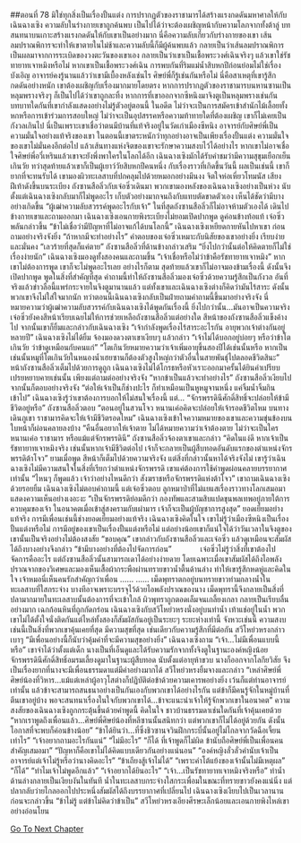 ##ตอนที่ 78 มิใช่ทุกสิ่งเป็นเรื่องปั้นแต่ง
การปรากฏตัวของราชามารได้สร้างแรงกดดันมหาศาลให้กับเฉินฉางเซิง ความลับในร่างกายเขาถูกค้นพบ เป็นไปได้ว่าจะต้องเผชิญหน้ากับความโลภจากทั้งต้าลู่ บทสนทนาบนเกาะสร้างแรงกดดันให้กับเขาเป็นอย่างมาก นี่คือความลับเกี่ยวกับร่างกายของเขา เส้นลมปราณพิการจะทำให้เขาตายในไม่ช้าและความลับนี้ก็มีผู้ค้นพบแล้ว
กลายเป็นว่าเส้นลมปราณพิการเป็นผลมาจากการระเบิดของวงตะวันของเขาเอง กลายเป็นว่าเขาเป็นเชื้อพระวงศ์เฉินจริงๆ แล้วเขาใช่รัชทายาทเจาหมิงหรือไม่ หากเขาเป็นเชื้อพระวงศ์เฉิน การพบกันที่ริมแม่น้ำสิบหกปีก่อนย่อมไม่ใช่เรื่องบังเอิญ อาจารย์คงรู้นานแล้วว่าเขามีเบื้องหลังเช่นไร ศิษย์พี่ก็รู้เช่นกันหรือไม่
นี่คือสาเหตุที่เขารู้สึกกดดันอย่างหนัก
เขาต้องเผชิญกับเรื่องมากมายโดยตรง หากการปรากฏตัวของราชามารบนหานซานเป็นหลุมพรางจริงๆ ก็เป็นไปได้ว่าเขาถูกละทิ้ง หากการที่เขาออกจากซีหนิงมาจิงตูเป็นหลุมพรางเช่นกัน บทบาทใดกันที่เขากำลังแสดงอย่างไม่รู้ตัวอยู่ตอนนี้
ในอดีต ไม่ว่าจะเป็นการสมัครเข้าสำนักไม้เลื้อยทั้งหกหรือการเข้าร่วมการสอบใหญ่ ไม่ว่าจะเป็นอุปสรรคหรือความท้าทายใดที่ต้องเผชิญ เขาก็ไม่เคยเป็นกังวลเกินไป นี่เป็นเพราะเขาเชื่อว่าตนมีบ้านที่แท้จริงอยู่ในวัดเก่าเมืองซีหนิง อาจารย์กับศิษย์พี่เป็นความมั่นใจอย่างแท้จริงของเขา ในตอนนี้เขาตระหนักว่าทุกอย่างอาจเป็นเพียงเรื่องปั้นแต่ง
ความมั่นใจของเขาไม่มั่นคงอีกต่อไป แล้วเส้นทางแห่งจิตของเขาจะรักษาความสงบไว้ได้อย่างไร
หากเขาไม่อาจเชื่อใจศิษย์พี่อวี๋เหรินแล้วเขาจะยังพึ่งพาใครในโลกได้อีก
เฉินฉางเซิงมักได้รับคำชมว่ามีความสุขุมเยือกเย็นเกินวัย ทว่าสุดท้ายแล้วเขาก็เป็นผู้เยาว์วัยสิบหกปีคนหนึ่ง
กับเรื่องราวที่เกิดขึ้นวันนี้ ผลเป็นเช่นนี้ เขาก็ยากที่จะทนรับได้ เขามองผิวทะเลสาบที่ปกคลุมไปด้วยหมอกอย่างมึนงง จิตใจห่อเหี่ยวโทมนัส
เสียงฝีเท้าดังขึ้นบนระเบียง
ถังซานสือลิ่วกับเจ๋อซิ่วเดินมา
พวกเขามองหลังของเฉินฉางเซิงอย่างเป็นห่วง
นับตั้งแต่เฉินฉางเซิงกลับมาก็ไม่พูดอะไร เก็บตัวอย่างมากจนถึงกับแทบตัดขาดตัวเอง เห็นได้ชัดว่ามีบางอย่างเกิดขึ้น
“ผู้เฒ่าความลับสวรรค์พูดอะไรกับเจ้า”
ในที่สุดถังซานสือลิ่วก็ไม่อาจห้ามตัวเองได้ เดินไปข้างกายเขาและถามออกมา
เฉินฉางเซิงเอนกายพิงระเบียงไม่ยอมเปิดปากพูด ดูค่อนข้างท้อแท้
เจ๋อซิ่วพลันกล่าวขึ้น “ข้าไม่เชื่อว่ามีปัญหาที่ไม่อาจแก้ได้บนโลกนี้”
เฉินฉางเซิงเหยียดกายหันไปหาเขา ก่อนถามอย่างจริงจังยิ่ง “ถ้าหากมีจะทำอย่างไร”
คำตอบของเจ๋อซิ่วเหมาะกับนิสัยของเขาอย่างยิ่ง เรียบง่ายและมั่นคง “เลวร้ายที่สุดก็แค่ตาย”
ถังซานสือลิ่วที่ด้านข้างกล่าวเสริม “ยิ่งไปกว่านั้นต่อให้คิดตายก็ไม่ใช่เรื่องง่ายนัก”
เฉินฉางเซิงมองดูทั้งสองคนและถามขึ้น “เจ้าเชื่อหรือไม่ว่าข้าคือรัชทายาทเจาหมิง”
หากเขาไม่ต้องการพูด เขาก็จะไม่พูดอะไรเลย อย่างไรก็ตาม สุดท้ายแล้วเขาก็ไม่อาจมองข้ามเรื่องนี้ ดังนั้นจึงเปิดปากพูด พูดในสิ่งที่สำคัญที่สุด
คำถามนี้ทำให้ถังซานสือลิ่วมองเจ๋อซิ่วด้วยความรู้สึกเป็นกังวล
อันที่จริงแล้วข่าวลือนี้แพร่กระจายในจิงตูมานานแล้ว แต่ทั้งเขาและเฉินฉางเซิงต่างก็คิดว่ามันไร้สาระ ดังนั้นพวกเขาจึงไม่ใส่ใจมากนัก ทว่าตอนนี้เฉินฉางเซิงกลับเป็นฝ่ายถามคำถามนี้ขึ้นมาอย่างจริงจัง นี่หมายความว่าผู้เฒ่าความลับสวรรค์กับเฉินฉางเซิงได้พูดกันเรื่องนี้ ยิ่งไปกว่านั้น...มันอาจเป็นความจริง
เจ๋อซิ่วยังคงสีหน้าเรียบเฉยไม่ให้การช่วยเหลือถังซานสือลิ่วแต่อย่างใด
สีหน้าของถังซานสือลิ่วแข็งค้างไป จากนั้นเขาก็ยิ้มและกล่าวกับเฉินฉางเซิง “เจ้ากำลังพูดเรื่องไร้สาระอะไรกัน อายุพวกเจ้าต่างกันอยู่หลายปี”
เฉินฉางเซิงไม่ได้ยิ้ม จ้องมองดวงตาเขาเงียบๆ แล้วกล่าว “เจ้าไม่ได้บอกอยู่บ่อยๆ หรือว่าข้าโตเกินวัย ว่าข้าดูเหมือนกับคนแก่”
“โตเกินวัยหมายความว่าเจ้าเพิ่มอายุขึ้นสองปีได้เช่นนั้นหรือ หากเป็นเช่นนั้นหมูที่โตเกินวัยในหนองน้ำเฮยซานก็ต้องตัวสูงใหญ่กว่าตัวอื่นในสายพันธุ์ไปตลอดชีวิตสินะ”
หน้าถังซานสือลิ่วเต็มไปด้วยการดูถูก
เฉินฉางเซิงไม่ได้โกรธหรือหัวเราะออกมาครั้นได้ยินคำเปรียบเปรยหยาบคายเช่นนั้น เพียงแต่ถามต่ออย่างจริงจัง “หากข้าเป็นแล้วจะทำอย่างไร”
ถังซานสือลิ่วเงียบไปจากนั้นก็ตอบอย่างจริงจัง “ต่อให้เจ้าเป็นก็ช่างปะไร ก็ทำเหมือนเป็นหูหมูจานหนึ่ง แค่จิ้มน้ำจิ้มกินเข้าไป”
เฉินฉางเซิงรู้ว่าเขาต้องการบอกให้ไม่สนใจเรื่องนี้ แต่... “จักรพรรดินีศักดิ์สิทธิ์จะปล่อยให้ข้ามีชีวิตอยู่หรือ”
ถังซานสือลิ่วตอบ “ตอนอยู่ในสวนโจว หนานเค่อคิดจะปล่อยให้เจ้ารอดชีวิตไหม บนทางเดินภูเขา ราชามารคิดจะให้เจ้ามีชีวิตรอดไหม”
เฉินฉางเซิงเข้าใจความหมายของเขาและความขุ่นข้องบนใบหน้าก็ผ่อนคลายลงบ้าง
“คืนอื่นอยากให้เจ้าตาย ไม่ได้หมายความว่าเจ้าต้องตาย ไม่ว่าจะเป็นใคร หนานเค่อ ราชามาร หรือแม้แต่จักรพรรดินี”
ถังซานสือลิ่วจ้องตาเขาและกล่าว “คิดในแง่ดี หากเจ้าเป็นรัชทายาทเจาหมิงจริง เช่นนั้นหากเจ้ามีชีวิตต่อไป เจ้าก็จะกลายเป็นผู้สืบทอดอันดับแรกของตำแหน่งจักรพรรดิต้าโจว”
ยามเมื่อพูด สีหน้าก็เต็มไปด้วยความจริงจัง แต่สิ่งที่กล่าวนั้นหาได้จริงจังไม่
เขารู้ว่าเฉินฉางเซิงไม่มีความสนใจในสิ่งที่เรียกว่าตำแหน่งจักรพรรดิ เขาแค่ต้องการใช้คำพูดผ่อนคลายบรรยากาศเท่านั้น
“ไหนๆ ก็พูดแล้ว เจ้าว่าอย่างไหนดีกว่า สังฆราชหรือจักรพรรดิแห่งต้าโจว” เขาถามเฉินฉางเซิงด้วยรอยยิ้ม
เฉินฉางเซิงไม่ตอบคำถามนี้ แต่เจ๋อซิ่วตอบ ลูกหมาป่าที่ไม่แยแสเรื่องราวทางโลกเสมอมาแสดงความเห็นอย่างเงอะงะ “เป็นจักรพรรดิย่อมดีกว่า กองทัพและสามสิบแปดขุนพลเทพอยู่ภายใต้การควบคุมของเจ้า ในอนาคตเมื่อเข้าสู่สงครามกับเผ่ามาร เจ้าก็จะเป็นผู้บัญชาการสูงสุด”
ยอดเยี่ยมอย่างแท้จริง
การมีเพื่อนเช่นนี้ช่างยอดเยี่ยมอย่างแท้จริง
เฉินฉางเซิงคิดในใจ
เขาไม่รู้ว่าเมืองซีหนิงเป็นเรื่องปั้นแต่งหรือไม่ การมีอยู่ของเขาเป็นเรื่องปั้นแต่งหรือไม่ แต่อย่างน้อยเขาก็แน่ใจได้ว่าวันเวลาในจิงตูของเขานั้นเป็นจริงอย่างไม่ต้องสงสัย
“ขอบคุณ” เขากล่าวกับถังซานสือลิ่วและเจ๋อซิ่ว แล้วดูเหมือนจะสัมผัสได้ถึงบางอย่างจึงกล่าว “ข้ามีบางอย่างที่ต้องไปจัดการก่อน”
            เจ๋อซิ่วไม่รู้ว่าสิ่งที่เขาต้องไปจัดการคืออะไร แต่ถังซานสือลิ่วนั้นสามารถเดาได้อย่างง่ายดาย โดยเฉพาะเมื่อเขาสัมผัสได้ถึงไอพลังปราณจากของวิเศษและมองเห็นเสื้อผ้ากระพือผ่านทรายขาวน้ำตื้นด้านล่าง ทำให้เขารู้สึกหดหู่และคิดในใจ เจ้าหมอนี่เห็นคนรักสำคัญกว่าเพื่อน
……
……
เม็ดพุทราตกอยู่บนทรายขาวท่ามกลางน้ำในทะเลสาบที่ใสกระจ่าง บางทีอาจเพราะบรรจุไว้ด้วยไอพลังปราณของนาง เม็ดพุทรานี้จึงกลายเป็นสิ่งที่ปลามากมายในทะเลสาบนั้นต้องการที่จะเข้าใกล้ ผิวพุทราถูกตอดเล็มจนเกลี้ยงเกลา กลายเป็นเรียบลื่นอย่างมาก เฉกก้อนหินที่ถูกกัดกร่อน
เฉินฉางเซิงกับสวีโหย่วหรงนั่งอยู่บนท่าน้ำ เท้าแช่อยู่ในน้ำ พวกเขาไม่ได้ตั้งใจนั่งติดกันแต่ไหล่ทั้งสองก็สัมผัสกันอยู่เป็นระยะๆ
ระยะห่างเท่านี้ จังหวะเช่นนี้ ความสงบเช่นนี้เป็นสิ่งที่พวกเขาคุ้นเคยที่สุด มีความสุขที่สุด เช่นเดียวกับความรู้สึกที่มีต่อกัน
สวีโหย่วหรงกล่าวเบาๆ “มีเพื่อนอย่างนี้ก็นับว่าคุ้มค่าที่จะมีความสุขอย่างยิ่ง”
เฉินฉางเซิงถาม “เจ้า...ไม่มีเพื่อนแบบนี้หรือ”
เขาจำได้ว่าตั้งแต่เด็ก นางเป็นที่เอ็นดูและได้รับความรักจากทั้งจิงตูในฐานะองค์หญิงน้อย จักรพรรดินีศักดิ์สิทธิ์อมรมเลี้ยงดูมาในฐานะผู้สืบทอด นับตั้งแต่อายุห้าขวบ นางก็ออกจากโลกียวิสัย จึงเป็นเรื่องยากที่นางจะมีเพื่อนธรรมดาแต่มีค่าอย่างมากได้
สวีโหย่วหรงยิ้มจางและกล่าว “เหล่าศิษย์พี่ศิษย์น้องที่วิหาร...แม้แต่เหล่าผู้อาวุโสต่างก็ปฏิบัติต่อข้าด้วยความเคารพอย่างยิ่ง เว้นก็แต่ท่านอาจารย์เท่านั้น แล้วข้าจะสามารถสนธนาอย่างเป็นกันเองกับพวกเขาได้อย่างไรกัน แต่ข้าก็มีคนรู้จักในหมู่บ้านที่ตีนเขาอยู่บ้าง พอจะสนทนาเรื่องในใจกับพวกเขาได้...ข้าจะแนะนำเจ้าให้รู้จักพวกเขาในอนาคต”
ความสงสัยของเฉินฉางเซิงถูกกระตุ้นขึ้นด้วยคำพูดนี้ คิดในใจ ชาวบ้านธรรมดาเช่นใดกันที่เจ้าคุ้นเคยด้วย
“หากเราพูดถึงเพื่อนแล้ว...ศิษย์พี่ศิษย์น้องที่หลีซานนั้นสนิทกว่า แต่พวกเขาก็ไม่ได้อยู่ด้วยกัน ดังนั้นโอกาสที่จะพบก็ค่อนข้างน้อย”
“ข้าได้ยินว่า...ที่ซึ่งชิวซานจวินฝึกกระบี่นั้นอยู่ไม่ไกลจากวัดฉือเจี้ยนเท่าไร”
“เจ้าอยากถามอะไรกันแน่”
“ไม่มีอะไร”
“ก็ได้ ที่เจ้าพูดก็ไม่ผิด ข้านับถือศิษย์พี่เป็นเพื่อนคนสำคัญเสมอมา”
“ปัญหาก็คือเขาไม่ได้คิดแบบเดียวกันอย่างแน่นอน”
“องค์หญิงลั่วลั่วคำนับเจ้าเป็นอาจารย์แต่เจ้าไม่รู้หรือว่านางคิดอะไร”
“ข้าเถียงสู้เจ้าไม่ได้”
“เพราะคำโต้แย้งของเจ้านั้นไม่มีเหตุผล”
“ก็ได้”
“ทำไมเจ้าไม่พูดอีกแล้ว”
“เจ้าอยากได้ยินอะไร”
“เจ้า...เป็นรัชทายาทเจาหมิงจริงหรือ”
ท่าน้ำด้านล่างกลายเป็นเงียบงันในทันที
น้ำในทะเลสาบกระจ่างใสกระเพื่อมในขณะที่ทรายขาวยังคงแน่นิ่ง แต่ปลากลับว่ายไกลออกไปประหนึ่งสัมผัสได้ถึงบรรยากาศที่เปลี่ยนไป
เฉินฉางเซิงเงียบไปเป็นเวลานาน ก่อนจะกล่าวขึ้น “ข้าไม่รู้ แต่ข้าไม่คิดว่าข้าเป็น”
สวีโหย่วหรงเอียงศีรษะเล็กน้อยและเอนกายพิงไหล่เขาอย่างอ่อนโยน


[Go To Next Chapter]( ./588.md)